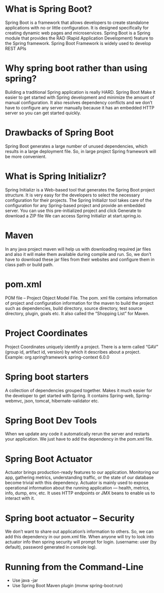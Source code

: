 # What is Spring Boot?
Spring Boot is a framework that allows developers to create standalone applications with no or little configuration. It is designed specifically for creating dynamic web pages and microservices. Spring Boot is a Spring module that provides the RAD (Rapid Application Development) feature to the Spring framework. Spring Boot Framework is widely used to develop REST APIs
# Why spring boot rather than using spring?
Building a traditional Spring application is really HARD. Spring Boot Make it easier to get started with Spring development and minimize the amount of manual configuration. It also resolves dependency conflicts and we don’t have to configure any server manually because it has an embedded HTTP server so you can get started quickly.
# Drawbacks of Spring Boot
Spring Boot generates a large number of unused dependencies, which results in a large deployment file. So, in large project Spring framework will be more convenient.
# What is Spring Initializr?
Spring Initializr is a Web-based tool that generates the Spring Boot project structure. It is very easy for the developers to select the necessary configuration for their projects. The Spring Initializr tool takes care of the configuration for any Spring-based project and provide an embedded server. You can use this pre-initialized project and click Generate to download a ZIP file
We can access Spring Initializr at start.spring.io.
# Maven
In any java project maven will help us with downloading required jar files and also it will make them available during compile and run. So, we don’t have to download these jar files from their websites and configure them in class path or build path.
# pom.xml
POM file – Project Object Model File. The pom. xml file contains information of project and configuration information for the maven to build the project such as dependencies, build directory, source directory, test source directory, plugin, goals etc. It also called the “Shopping List” for Maven.
# Project Coordinates
Project Coordinates uniquely identify a project. There is a term called “GAV” (group id, artifact id, version) by which it describes about a project.  
Example: 
  		<groupId>org.springframework</groupId>
  		<artifactId>spring-context</artifactId>
  		<version>6.0.0</version>
# Spring boot starters
A collection of dependencies grouped together. Makes it much easier for the developer to get started with Spring. It contains Spring-web, Spring-webmvc, json, tomcat, hibernate-validator etc.
# Spring Boot Dev Tools
When we update any code it automatically rerun the server and restarts your application. We just have to add the dependency in the pom.xml file.
# Spring Boot Actuator 
Actuator brings production-ready features to our application. Monitoring our app, gathering metrics, understanding traffic, or the state of our database become trivial with this dependency. Actuator is mainly used to expose operational information about the running application — health, metrics, info, dump, env, etc. It uses HTTP endpoints or JMX beans to enable us to interact with it.
# Spring boot actuator – Security
We don’t want to share out application’s information to others. So, we can add this dependency in our pom.xml file. When anyone will try to look into actuator info then spring security will prompt for login. (username: user (by default), password generated in console log).
# Running from the Command-Line
- Use java -jar
- Use Spring Boot Maven plugin
  (mvnw spring-boot:run)